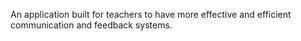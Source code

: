 An application built for teachers to have more effective and efficient communication and feedback systems.